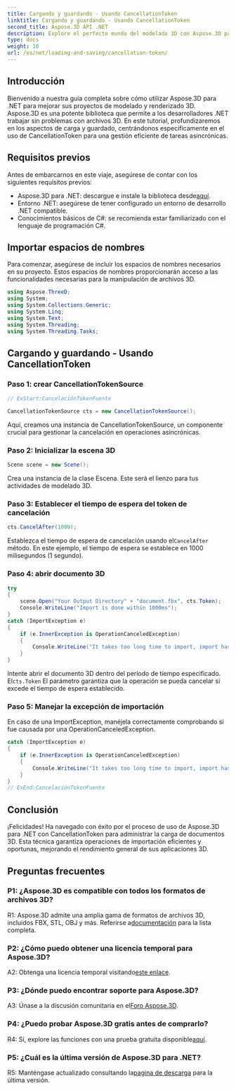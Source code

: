 ```yaml
---
title: Cargando y guardando - Usando CancellationToken
linktitle: Cargando y guardando - Usando CancellationToken
second_title: Aspose.3D API .NET
description: Explore el perfecto mundo del modelado 3D con Aspose.3D para .NET. Aprenda a cargar y guardar documentos 3D de manera eficiente usando CancellationToken.
type: docs
weight: 10
url: /es/net/loading-and-saving/cancellation-token/
---
```

## Introducción

Bienvenido a nuestra guía completa sobre cómo utilizar Aspose.3D para .NET para mejorar sus proyectos de modelado y renderizado 3D. Aspose.3D es una potente biblioteca que permite a los desarrolladores .NET trabajar sin problemas con archivos 3D. En este tutorial, profundizaremos en los aspectos de carga y guardado, centrándonos específicamente en el uso de CancellationToken para una gestión eficiente de tareas asincrónicas.

## Requisitos previos

Antes de embarcarnos en este viaje, asegúrese de contar con los siguientes requisitos previos:

-  Aspose.3D para .NET: descargue e instale la biblioteca desde[aquí](https://releases.aspose.com/3d/net/).
- Entorno .NET: asegúrese de tener configurado un entorno de desarrollo .NET compatible.
- Conocimientos básicos de C#: se recomienda estar familiarizado con el lenguaje de programación C#.

## Importar espacios de nombres

Para comenzar, asegúrese de incluir los espacios de nombres necesarios en su proyecto. Estos espacios de nombres proporcionarán acceso a las funcionalidades necesarias para la manipulación de archivos 3D.

```csharp
using Aspose.ThreeD;
using System;
using System.Collections.Generic;
using System.Linq;
using System.Text;
using System.Threading;
using System.Threading.Tasks;
```

## Cargando y guardando - Usando CancellationToken

### Paso 1: crear CancellationTokenSource

```csharp
// ExStart:CancelaciónTokenFuente

CancellationTokenSource cts = new CancellationTokenSource();
```

Aquí, creamos una instancia de CancellationTokenSource, un componente crucial para gestionar la cancelación en operaciones asincrónicas.

### Paso 2: Inicializar la escena 3D

```csharp
Scene scene = new Scene();
```

Crea una instancia de la clase Escena. Este será el lienzo para tus actividades de modelado 3D.

### Paso 3: Establecer el tiempo de espera del token de cancelación

```csharp
cts.CancelAfter(1000);
```

 Establezca el tiempo de espera de cancelación usando el`CancelAfter` método. En este ejemplo, el tiempo de espera se establece en 1000 milisegundos (1 segundo).

### Paso 4: abrir documento 3D

```csharp
try
{
    scene.Open("Your Output Directory" + "document.fbx", cts.Token);
    Console.WriteLine("Import is done within 1000ms");
}
catch (ImportException e)
{
    if (e.InnerException is OperationCanceledException)
    {
        Console.WriteLine("It takes too long time to import, import has been canceled.");
    }
}
```

 Intente abrir el documento 3D dentro del período de tiempo especificado. El`cts.Token` El parámetro garantiza que la operación se pueda cancelar si excede el tiempo de espera establecido.

### Paso 5: Manejar la excepción de importación

En caso de una ImportException, manéjela correctamente comprobando si fue causada por una OperationCanceledException.

```csharp
catch (ImportException e)
{
    if (e.InnerException is OperationCanceledException)
    {
        Console.WriteLine("It takes too long time to import, import has been canceled.");
    }
}
// ExEnd:CancelaciónTokenFuente
```

## Conclusión

¡Felicidades! Ha navegado con éxito por el proceso de uso de Aspose.3D para .NET con CancellationToken para administrar la carga de documentos 3D. Esta técnica garantiza operaciones de importación eficientes y oportunas, mejorando el rendimiento general de sus aplicaciones 3D.

## Preguntas frecuentes

### P1: ¿Aspose.3D es compatible con todos los formatos de archivos 3D?

 R1: Aspose.3D admite una amplia gama de formatos de archivos 3D, incluidos FBX, STL, OBJ y más. Referirse a[documentación](https://reference.aspose.com/3d/net/) para la lista completa.

### P2: ¿Cómo puedo obtener una licencia temporal para Aspose.3D?

 A2: Obtenga una licencia temporal visitando[este enlace](https://purchase.aspose.com/temporary-license/).

### P3: ¿Dónde puedo encontrar soporte para Aspose.3D?

 A3: Únase a la discusión comunitaria en el[Foro Aspose.3D](https://forum.aspose.com/c/3d/18).

### P4: ¿Puedo probar Aspose.3D gratis antes de comprarlo?

 R4: Sí, explore las funciones con una prueba gratuita disponible[aquí](https://releases.aspose.com/).

### P5: ¿Cuál es la última versión de Aspose.3D para .NET?

 R5: Manténgase actualizado consultando la[pagina de descarga](https://releases.aspose.com/3d/net/) para la última versión.